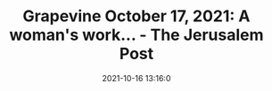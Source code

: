 ---
"title": "Grapevine October 17, 2021: A woman's work... - The Jerusalem Post"
"date": "2021-10-16 13:16:0"
"feed_name": "GOOGLENEWSCONSTRUCTION"
"feed_website": "https://news.google.com/search?q=construction%2Bincident&hl=en-US&gl=US&ceid=US:en"
"feed_rss": "https://news.google.com/rss/search?q=construction%2Bincident&hl=en-US&gl=US&ceid=US:en"
"link": "https://www.jpost.com/opinion/grapevine-october-17-2021-a-womans-work-682177"
"source": "{'href': 'https://www.jpost.com', 'title': 'The Jerusalem Post'}"
"file": "_posts/2021-1-1-c338d8b3ff026474d5a83e3286b3336ea1ae4a3b.md"
"accident": "0"
"drilling": "0"
"dead": "0"
"injured": "0"
"arrested": "0"
"place": "unknown place"
"where": "unknown site"
"causes": "unknown"
"place_uri": "unknown place"
---